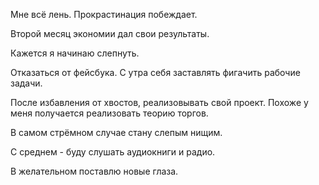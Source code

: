 Мне всё лень. Прокрастинация побеждает.

Второй месяц экономии дал свои результаты.

Кажется я начинаю слепнуть.

Отказаться от фейсбука.
С утра себя заставлять фигачить рабочие задачи.

После избавления от хвостов, реализовывать свой проект.
Похоже у меня получается реализовать теорию торгов.

В самом стрёмном случае стану слепым нищим.

С среднем - буду слушать аудиокниги и радио.

В желательном поставлю новые глаза.